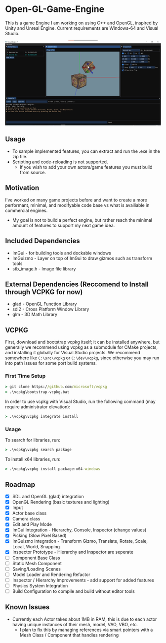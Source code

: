 # Open-GL-Game-Engine
This is a game Engine I am working on using C++ and OpenGL, inspired by Unity and Unreal Engine. Current requirements are Windows-64 and Visual Studio.

![showcase image](showcase.jpg?raw=true)

## Usage
* To sample implemented features, you can extract and run the .exe in the zip file. 
* Scripting and code-reloading is not supported. 
  * If you wish to add your own actors/game features you must build from source.

## Motivation
I've worked on many game projects before and want to create a more performant, minimal, and modifyable code base vs what is availiable in commercial engines.
* My goal is not to build a perfect engine, but rather reach the minimal amount of features to support my next game idea.

## Included Dependencies
* ImGui - for building tools and dockable windows
* ImGuizmo - Layer on top of ImGui to draw gizmos such as transform tools
* stb_image.h - Image file library

## External Dependencies (Reccomend to Install through VCPKG for now)
* glad - OpenGL Function Library
* sdl2 - Cross Platform Window Library
* glm - 3D Math Library

## VCPKG
First, download and bootstrap vcpkg itself; it can be installed anywhere,
but generally we recommend using vcpkg as a submodule for CMake projects,
and installing it globally for Visual Studio projects.
We recommend somewhere like `C:\src\vcpkg` or `C:\dev\vcpkg`,
since otherwise you may run into path issues for some port build systems.

### First Time Setup
```cmd
> git clone https://github.com/microsoft/vcpkg
> .\vcpkg\bootstrap-vcpkg.bat
```
In order to use vcpkg with Visual Studio, run the following command (may require administrator elevation):
```cmd
> .\vcpkg\vcpkg integrate install
```
### Usage
To search for libraries, run:
```cmd
> .\vcpkg\vcpkg search package
```

To install x64 libraries, run:

```cmd
> .\vcpkg\vcpkg install package:x64-windows
```

## Roadmap
- [X] SDL and OpenGL (glad) integration
- [X] OpenGL Rendering (basic textures and lighting)
- [X] Input
- [X] Actor base class
- [X] Camera class
- [X] Edit and Play Mode
- [X] ImGui Integration - Hierarchy, Console, Inspector (change values)
- [X] Picking (Slow Pixel Based)
- [X] ImGuizmo Integration - Transform Gizmo, Translate, Rotate, Scale, Local, World, Snapping
- [X] Inspector Prototype - Hierarchy and Inspector are seperate
- [ ] Component Base Class
- [ ] Static Mesh Component
- [ ] Saving/Loading Scenes
- [ ] Model Loader and Rendering Refactor
- [ ] Inspector / Hierarchy Improvements - add support for added features
- [ ] Physics System Integration
- [ ] Build Configuration to compile and build without editor tools

## Known Issues
- Currently each Actor takes about 1MB in RAM, this is due to each actor having unique instances of their mesh, model, VAO, VBO, etc.
  - I plan to fix this by managing references via smart pointers with a Mesh Class / Component that handles rendering
